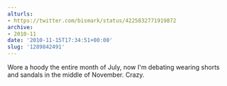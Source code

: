 ```yaml
---
alturls:
- https://twitter.com/bismark/status/4225832771919872
archive:
- 2010-11
date: '2010-11-15T17:34:51+00:00'
slug: '1289842491'
---
```


Wore a hoody the entire month of July, now I'm debating wearing shorts and sandals in the middle of November. Crazy.

